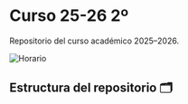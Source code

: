 # Curso 25-26 2º

Repositorio del curso académico 2025–2026.  

![Horario]([https://drive.google.com/file/d/17w_n49CIfTzf7L-FAqs2tlIY1zk3LxMw/view](https://raw.githubusercontent.com/davidborja732/Curso_25-26_2/refs/heads/main/Horario/Escanear%20documento2025-09-15%2011-44-46_page-0001.jpg))

## Estructura del repositorio 🗂️

